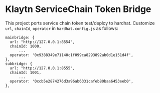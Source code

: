 # Klaytn ServiceChain Token Bridge

This project ports service chain token test/deploy to hardhat.
Customize `url`, `chainId`, `operator` in `hardhat.config.js` as follows:

```
mainbridge: {
  url: "http://127.0.0.1:8554",
  chainId: 1000,
      ...
  operator: '0x9388349e71140c1f099ca8293892ab0d1e151d4f',
},
subbridge: {
  url: "http://127.0.0.1:8555",
  chainId: 1001,
      ...
  operator: '0xcb5e2874276d3a96ab6331cafeb80baa6453eeb0',
},
```
